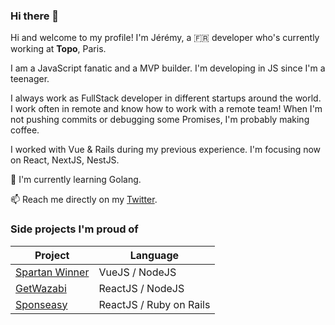 ### Hi there 👋

Hi and welcome to my profile!
I'm Jérémy, a 🇫🇷 developer who's currently working at **Topo**, Paris.

I am a JavaScript fanatic and a MVP builder. I'm developing in JS since I'm a teenager.

I always work as FullStack developer in different startups around the world. 
I work often in remote and know how to work with a remote team!
When I'm not pushing commits or debugging some Promises, I'm probably making coffee.

I worked with Vue & Rails during my previous experience.
I'm focusing now on React, NextJS, NestJS.

🌱 I'm currently learning Golang.

📫 Reach me directly on my [Twitter](https://twitter.com/MPefi).

### Side projects I'm proud of

| Project | Language |
| --- | --- |
| [Spartan Winner](https://spartanwinner.com/) | VueJS / NodeJS |
| [GetWazabi](https://www.getwazabi.com/) | ReactJS / NodeJS |
| [Sponseasy](https://sponseasy.com/) | ReactJS / Ruby on Rails |


<!--
**adrijere/adrijere** is a ✨ _special_ ✨ repository because its `README.md` (this file) appears on your GitHub profile.

Here are some ideas to get you started:

- 🔭 I’m currently working on ...
- 🌱 I’m currently learning ...
- 👯 I’m looking to collaborate on ...
- 🤔 I’m looking for help with ...
- 💬 Ask me about ...
- 📫 How to reach me: ...
- 😄 Pronouns: ...
- ⚡ Fun fact: ...
-->
